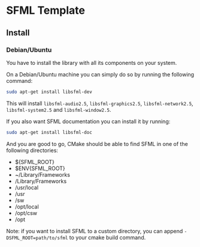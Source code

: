 # SFML Template

## Install

### Debian/Ubuntu

You have to install the library with all its components on your system.

On a Debian/Ubuntu machine you can simply do so by running the following command:
```sh
sudo apt-get install libsfml-dev
```
This will install `libsfml-audio2.5`, `libsfml-graphics2.5`, `libsfml-network2.5`, `libsfml-system2.5` and `libsfml-window2.5`.

If you also want SFML documentation you can install it by running:
```sh
sudo apt-get install libsfml-doc
```

And you are good to go, CMake should be able to find SFML in one of the following directories:

- ${SFML_ROOT}
- $ENV{SFML_ROOT}
- ~/Library/Frameworks
- /Library/Frameworks
- /usr/local
- /usr
- /sw
- /opt/local
- /opt/csw
- /opt

Note: if you want to install SFML to a custom directory, you can append `-DSFML_ROOT=path/to/sfml` to your cmake build command.

